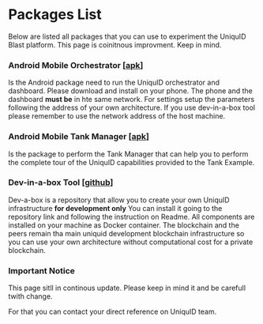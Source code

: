 Packages List
====================


Below are listed all packages that you can use to experiment the UniquID Blast platform.
This page is coinitnous improvment. 
Keep in mind.

### Android Mobile Orchestrator [[apk](/attachments/Orchestrator.apk)]

Is the Android package need to run the UniquID orchestrator and dashboard.
Please download and install on your phone.
The phone and the dashboard **must be** in hte same network.
For settings setup the parameters  following  the address of your own architecture.
If you use dev-in-a-box tool please remember to use the network address of the host machine.


### Android Mobile Tank  Manager [[apk](/attachments/TankManager.apk)]

Is the package to perform the Tank Manager that can help you to perform the complete tour of the UniquID capabilities  provided to the Tank Example.


### Dev-in-a-box Tool [[github](https://github.com/uniquid/dev-in-a-box/tree/develop)]

Dev-a-box is a repository that allow you to create your own UniquID infrastructure  **for development only** 
You can install it going to the repository link and following the instruction on Readme.
All components are installed on your machine as Docker container.
The blockchain and the peers remain tha main uniquid development blockchain infrastructure so you can use your own architecture  without computational cost for a private blockchain.


### Important Notice
This page sitll in continous update. Please keep in mind it and be carefull twith change.

For that you can contact your direct reference on UniquID team.
